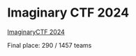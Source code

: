 # Imaginary CTF 2024

[ImaginaryCTF 2024](https://2024.imaginaryctf.org/)

Final place: 290 / 1457 teams